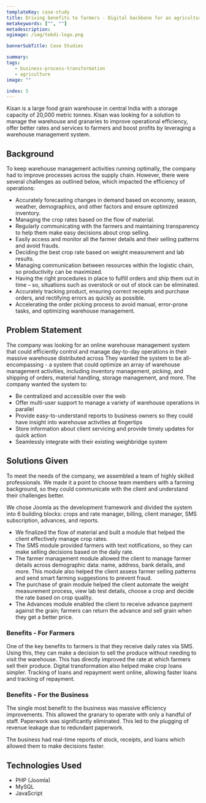 ```yaml
---
templateKey: case-study
title: Driving benefits to farmers - Digital backbone for an agricultural warehouse
metakeywords: ["", ""]
metadescription: 
ogimage: /img/tekdi-logo.png

bannerSubTitle: Case Studies

summary: 
tags: 
   - business-process-transformation
   - agriculture
image: ""

index: 5
---
```


Kisan is a large food grain warehouse in central India with a storage capacity of 20,000 metric tonnes. Kisan was looking for a solution to manage the warehouse and granaries to improve operational efficiency, offer better rates and services to farmers and boost profits by leveraging a warehouse management system.

## Background
To keep warehouse management activities running optimally, the company had to improve processes across the supply chain. However, there were several challenges as outlined below, which impacted the efficiency of operations: 

- Accurately forecasting changes in demand based on economy, season, weather, demographics, and other factors and ensure optimized inventory. 
- Managing the crop rates based on the flow of material. 
- Regularly communicating with the farmers and maintaining transparency to help them make easy decisions about crop selling. 
- Easily access and monitor all the farmer details and their selling patterns and avoid frauds. 
- Deciding the best crop rate based on weight measurement and lab results. 
- Managing communication between resources within the logistic chain, so productivity can be maximized. 
- Having the right procedures in place to fulfill orders and ship them out in time – so, situations such as overstock or out of stock can be eliminated. 
- Accurately tracking product, ensuring correct receipts and purchase orders, and rectifying errors as quickly as possible. 
- Accelerating the order picking process to avoid manual, error-prone tasks, and optimizing warehouse management. 

## Problem Statement

The company was looking for an online warehouse management system that could efficiently control and manage day-to-day operations in their massive warehouse distributed across 
They wanted the system to be all-encompassing - a system that could optimize an array of warehouse management activities, including inventory management, picking, and shipping of orders, material handling, storage management, and more. The company wanted the system to:  

- Be centralized and accessible over the web
- Offer multi-user support to manage a variety of warehouse operations in parallel
- Provide easy-to-understand reports to business owners so they could have insight into warehouse activities at fingertips 
- Store information about client servicing and provide timely updates for quick action
- Seamlessly integrate with their existing weighbridge system 
  
## Solutions Given
To meet the needs of the company, we assembled a team of highly skilled professionals. 
We made it a point to choose team members with a farming background, so they could communicate with the client and understand their challenges better. 

We chose Joomla as the development framework and divided the system into 6 building blocks: crops and rate manager, billing, client manager, SMS subscription, advances, and reports. 

- We finalized the flow of material and built a module that helped the client effectively manage crop rates.
- The SMS module provided farmers with text notifications, so they can make selling decisions based on the daily rate. 
- The farmer management module allowed the client to manage farmer details across demographic data: name, address, bank details, and more. This module also helped the client assess farmer selling patterns and send smart farming suggestions to prevent fraud. 
- The purchase of grain module helped the client automate the weight measurement process, view lab test details, choose a crop and decide the rate based on crop quality. 
- The Advances module enabled the client to receive advance payment against the grain; farmers can return the advance and sell grain when they get a better price. 

### Benefits - For Farmers
One of the key benefits to farmers is that they receive daily rates via SMS. Using this, they can make a decision to sell the produce without needing to visit the warehouse. This has directly improved the rate at which farmers sell their produce.
Digital transformation also helped make crop loans simpler. Tracking of loans and repayment went online, allowing faster loans and tracking of repayment. 

### Benefits - For the Business
The single most benefit to the business was massive efficiency improvements. This allowed the granary to operate with only a handful of staff. 
Paperwork was significantly eliminated. This led to the plugging of revenue leakage due to redundant paperwork. 

The business had real-time reports of stock, receipts, and loans which allowed them to make decisions faster.

## Technologies Used
- PHP (Joomla)
- MySQL
- JavaScript










